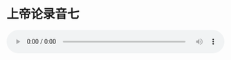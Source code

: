 # 上帝论录音七

<audio style="width: 100%;" preload="false" controls controlslist="nodownload"><source src="http://file.simai.life/audio/mp3/old/27380.mp3" type="audio/mpeg">Your browser does not support the audio element.</audio>


